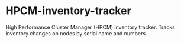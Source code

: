 # HPCM-inventory-tracker
High Performance Cluster Manager (HPCM) inventory tracker. Tracks inventory changes on nodes by serial name and numbers.
